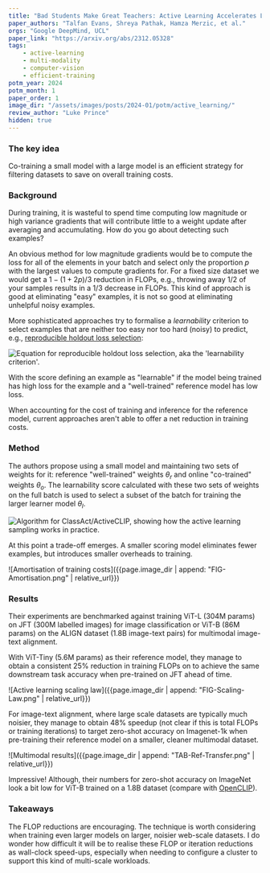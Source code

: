 ```yaml
---
title: "Bad Students Make Great Teachers: Active Learning Accelerates Large-Scale Visual Understanding"
paper_authors: "Talfan Evans, Shreya Pathak, Hamza Merzic, et al."
orgs: "Google DeepMind, UCL"
paper_link: "https://arxiv.org/abs/2312.05328"
tags:
    - active-learning
    - multi-modality
    - computer-vision
    - efficient-training
potm_year: 2024
potm_month: 1
paper_order: 1
image_dir: "/assets/images/posts/2024-01/potm/active_learning/"
review_author: "Luke Prince"
hidden: true
--- 
```


### The key idea

Co-training a small model with a large model is an efficient strategy for filtering datasets to save on overall training costs.

### Background

During training, it is wasteful to spend time computing low magnitude or high variance gradients that will contribute little to a weight update after averaging and accumulating. How do you go about detecting such examples?

An obvious method for low magnitude gradients would be to compute the loss for all of the elements in your batch and select only the proportion $p$ with the largest values to compute gradients for. For a fixed size dataset we would get a $1-(1+2p)/3$ reduction in FLOPs, e.g., throwing away $1/2$ of your samples results in a $1/3$ decrease in FLOPs. This kind of approach is good at eliminating "easy" examples, it is not so good at eliminating unhelpful noisy examples. 

More sophisticated approaches try to formalise a *learnability* criterion to select examples that are neither too easy nor too hard (noisy) to predict, e.g., [reproducible holdout loss selection](https://arxiv.org/abs/2206.07137):

<img class="constrained_img" src="{{ page.image_dir | append: 'EQN-Learnability.png' | relative_url }}" alt="Equation for reproducible holdout loss selection, aka the 'learnability criterion'.">

With the score defining an example as "learnable" if the model being trained has high loss for the example and a "well-trained" reference model has low loss.

When accounting for the cost of training and inference for the reference model, current approaches aren't able to offer a net reduction in training costs.

### Method

The authors propose using a small model and maintaining two sets of weights for it: reference "well-trained" weights $\theta_r$ and online "co-trained" weights $\theta_o$. The learnability score calculated with these two sets of weights on the full batch is used to select a subset of the batch for training the larger learner model $\theta_l$.

<img class="constrained_img" src="{{ page.image_dir | append: 'ALG-Policy.png' | relative_url }}" alt="Algorithm for ClassAct/ActiveCLIP, showing how the active learning sampling works in practice.">

At this point a trade-off emerges. A smaller scoring model eliminates fewer examples, but introduces smaller overheads to training. 

![Amortisation of training costs]({{page.image_dir | append: "FIG-Amortisation.png" | relative_url}})  

### Results

Their experiments are benchmarked against training ViT-L (304M params) on JFT (300M labelled images) for image classification or ViT-B (86M params) on the ALIGN dataset (1.8B image-text pairs) for multimodal image-text alignment.

With ViT-Tiny (5.6M params) as their reference model, they manage to obtain a consistent 25% reduction in training FLOPs on to achieve the same downstream task accuracy when pre-trained on JFT ahead of time.

![Active learning scaling law]({{page.image_dir | append: "FIG-Scaling-Law.png" | relative_url}})  

For image-text alignment, where large scale datasets are typically much noisier, they manage to obtain 48% speedup (not clear if this is total FLOPs or training iterations) to target zero-shot accuracy on Imagenet-1k when pre-training their reference model on a smaller, cleaner multimodal dataset.

![Multimodal results]({{page.image_dir | append: "TAB-Ref-Transfer.png" | relative_url}})

Impressive! Although, their numbers for zero-shot accuracy on ImageNet look a bit low for ViT-B trained on a 1.8B dataset (compare with [OpenCLIP](https://arxiv.org/abs/2212.07143)).

### Takeaways

The FLOP reductions are encouraging. The technique is worth considering when training even larger models on larger, noisier web-scale datasets. I do wonder how difficult it will be to realise these FLOP or iteration reductions as wall-clock speed-ups, especially when needing to configure a cluster to support this kind of multi-scale workloads.
